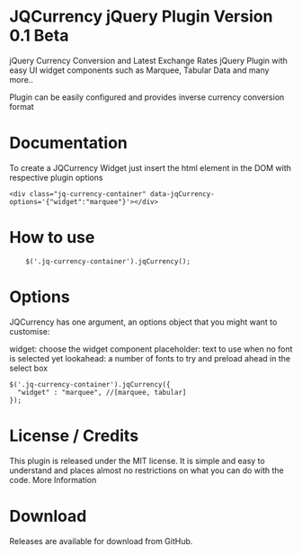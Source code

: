 JQCurrency jQuery Plugin Version 0.1 Beta
==================================================================

jQuery Currency Conversion and Latest Exchange Rates jQuery Plugin with easy UI widget components such as Marquee, Tabular Data and many more..

Plugin can be easily configured and provides inverse currency conversion format

Documentation
==================================================================

To create a JQCurrency Widget just insert the html element in the DOM with respective plugin options

```
<div class="jq-currency-container" data-jqCurrency-options='{"widget":"marquee"}'></div>
```

How to use
==================================================================

```
    $('.jq-currency-container').jqCurrency();
```

Options
==================================================================

JQCurrency has one argument, an options object that you might want to customise:

widget: choose the widget component 
placeholder: text to use when no font is selected yet
lookahead: a number of fonts to try and preload ahead in the select box

```
$('.jq-currency-container').jqCurrency({
  "widget" : "marquee", //[marquee, tabular]
});
```

License / Credits
==================================================================

This plugin is released under the MIT license. It is simple and easy to understand and places almost no restrictions on what you can do with the code. More Information

Download
==================================================================

Releases are available for download from GitHub.
